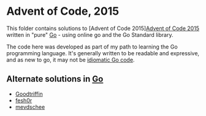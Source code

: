 # Advent of Code, 2015
This folder contains solutions to [Advent of Code 2015][Advent of Code 2015](https://adventofcode.com/2015) written in "pure" [Go](https://golang.org/) - using online go and the Go Standard library.

The code here was developed as part of my path to learning the Go programming language. It's generally
written to be readable and expressive, and as new to go, it may not be [idiomatic Go code](https://dave.cheney.net/2020/02/23/the-zen-of-go).


## Alternate solutions in [Go](https://golang.org/)

* [Goodtriffin](https://github.com/goddtriffin/AdventOfCode-2015)
* [fesh0r](https://github.com/fesh0r/adventofcode/tree/master/2015)
* [mevdschee](https://github.com/mevdschee/AdventOfCode2015)
